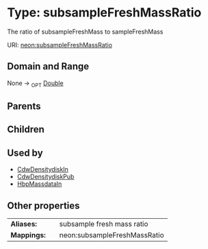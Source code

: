 
# Type: subsampleFreshMassRatio


The ratio of subsampleFreshMass to sampleFreshMass

URI: [neon:subsampleFreshMassRatio](https://data.neonscience.org/subsampleFreshMassRatio)


## Domain and Range

None ->  <sub>OPT</sub> [Double](types/Double.md)

## Parents


## Children


## Used by

 * [CdwDensitydiskIn](CdwDensitydiskIn.md)
 * [CdwDensitydiskPub](CdwDensitydiskPub.md)
 * [HbpMassdataIn](HbpMassdataIn.md)

## Other properties

|  |  |  |
| --- | --- | --- |
| **Aliases:** | | subsample fresh mass ratio |
| **Mappings:** | | neon:subsampleFreshMassRatio |

